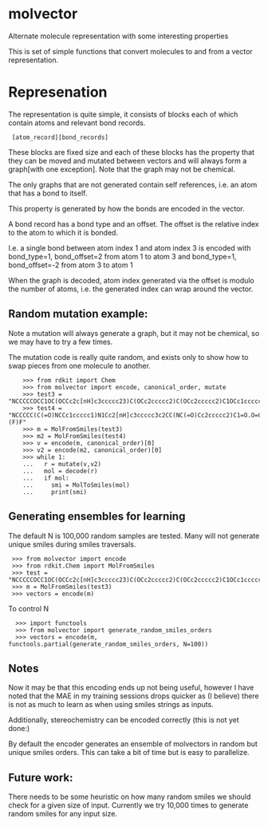 # molvector
Alternate molecule representation with some interesting properties

This is set of simple functions that convert molecules to and from
a vector representation.

Represenation
=============

The representation is quite simple, it consists of blocks
each of which contain atoms and relevant bond records.

```
 [atom_record][bond_records]
```

These blocks are fixed size and each of these blocks has the property
that they can be moved and mutated between vectors and will
always form a graph[with one exception].  Note that the graph may 
not be chemical.

The only graphs that are not generated contain self references,
i.e. an atom that has a bond to itself.

This property is generated by how the bonds are encoded in the vector.

A bond record has a bond type and an offset.  The offset is the
relative index to the atom to which it is bonded.

I.e. a single bond between atom index 1 and atom index 3 is encoded
 with bond_type=1, bond_offset=2 from atom 1 to atom 3
  and bond_type=1, bond_offset=-2 from atom 3 to atom 1

When the graph is decoded, atom index generated via the offset
is modulo the number of atoms, i.e. the generated
index can wrap around the vector.

Random mutation example:
------------------------

Note a mutation will always generate a graph, but it may not be
chemical, so we may have to try a few times.

The mutation code is really quite random, and exists only to show
how to swap pieces from one molecule to another.


```
	>>> from rdkit import Chem
	>>> from molvector import encode, canonical_order, mutate
	>>> test3 = "NCCCCCOCC1OC(OCCc2c[nH]c3ccccc23)C(OCc2ccccc2)C(OCc2ccccc2)C1OCc1ccccc1"
    >>> test4 = "NCCCCC(C(=O)NCCc1ccccc1)N1Cc2[nH]c3ccccc3c2CC(NC(=O)Cc2ccccc2)C1=O.O=C(O)C(F)(F)F"
    >>> m = MolFromSmiles(test3)
    >>> m2 = MolFromSmiles(test4)
    >>> v = encode(m, canonical_order)[0]
	>>> v2 = encode(m2, canonical_order)[0]
	>>> while 1:
	...   r = mutate(v,v2)
	...   mol = decode(r)
	...   if mol: 
	...     smi = MolToSmiles(mol)
	...     print(smi)
```

Generating ensembles for learning
---------------------------------

The default N is 100,000 random samples are tested.  Many will not generate
unique smiles during smiles traversals.

```
 >>> from molvector import encode
 >>> from rdkit.Chem import MolFromSmiles
 >>> test = "NCCCCCOCC1OC(OCCc2c[nH]c3ccccc23)C(OCc2ccccc2)C(OCc2ccccc2)C1OCc1ccccc1"
 >>> m = MolFromSmiles(test3)
 >>> vectors = encode(m)
```

To control N

```
  >>> import functools
  >>> from molvector import generate_random_smiles_orders
  >>> vectors = encode(m, functools.partial(generate_random_smiles_orders, N=100))
```

Notes
-----

Now it may be that this encoding ends up not being useful,
however I have noted that the MAE in my training sessions
drops quicker as (I believe) there is not as much to learn
as when using smiles strings as inputs.

Additionally, stereochemistry can be encoded correctly
 (this is not yet done:)

By default the encoder generates an ensemble of
molvectors in random but unique smiles orders.  This can take
a bit of time but is easy to parallelize.


Future work:
------------

There needs to be some heuristic on how many random smiles we should check
for a given size of input.  Currently we try 10,000 times to generate
random smiles for any input size.

